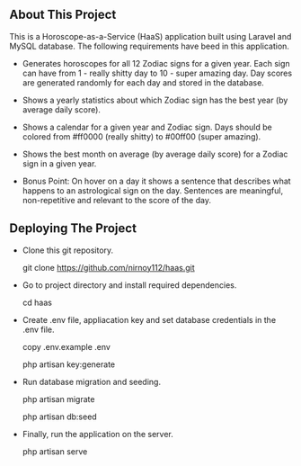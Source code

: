 ## About This Project

This is a Horoscope-as-a-Service (HaaS) application built using Laravel and MySQL database. The following requirements have beed in this application.

- Generates horoscopes for all 12 Zodiac signs for a given year. Each sign can have from 1 - really shitty day to 10 - super amazing day. Day scores are generated randomly for each day and stored in the database.
- Shows a yearly statistics about which Zodiac sign has the best year (by average daily score).
- Shows a calendar for a given year and Zodiac sign. Days should be colored from #ff0000 (really shitty) to #00ff00 (super amazing).
- Shows the best month on average (by average daily score) for a Zodiac sign in a given year.

- Bonus Point: On hover on a day it shows a sentence that describes what happens to an astrological sign on the day. Sentences are meaningful, non-repetitive and relevant to the score of the day.

## Deploying The Project

- Clone this git repository.

	git clone https://github.com/nirnoy112/haas.git

- Go to project directory and install required dependencies.

	cd haas

- Create .env file, appliacation key and set database credentials in the .env file.

	copy .env.example .env

	php artisan key:generate

- Run database migration and seeding.

	php artisan migrate
	
	php artisan db:seed

- Finally, run the application on the server.

	php artisan serve
